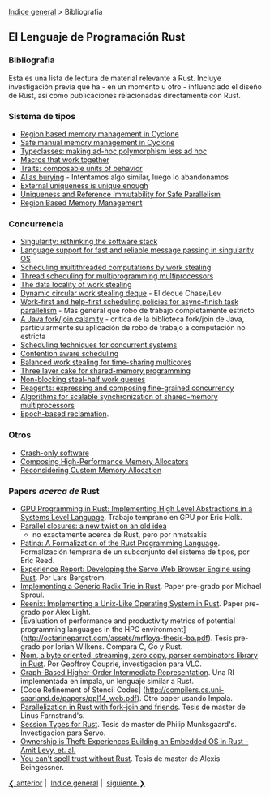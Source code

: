 [Indice general](_index.md) > Bibliografia

## El Lenguaje de Programación Rust

### Bibliografia

Esta es una lista de lectura de material relevante a Rust. Incluye investigación
previa que ha - en un momento u otro - influenciado el diseño de Rust, así como
publicaciones relacionadas directamente con Rust.

### Sistema de tipos

* [Region based memory management in Cyclone](http://209.68.42.137/ucsd-pages/Courses/cse227.w03/handouts/cyclone-regions.pdf)
* [Safe manual memory management in Cyclone](http://www.cs.umd.edu/projects/PL/cyclone/scp.pdf)
* [Typeclasses: making ad-hoc polymorphism less ad hoc](http://www.ps.uni-sb.de/courses/typen-ws99/class.ps.gz)
* [Macros that work together](https://www.cs.utah.edu/plt/publications/jfp12-draft-fcdf.pdf)
* [Traits: composable units of behavior](http://scg.unibe.ch/archive/papers/Scha03aTraits.pdf)
* [Alias burying](http://www.cs.uwm.edu/faculty/boyland/papers/unique-preprint.ps) - Intentamos algo similar, luego lo abandonamos
* [External uniqueness is unique enough](http://www.cs.uu.nl/research/techreps/UU-CS-2002-048.html)
* [Uniqueness and Reference Immutability for Safe Parallelism](https://research.microsoft.com/pubs/170528/msr-tr-2012-79.pdf)
* [Region Based Memory Management](http://www.cs.ucla.edu/~palsberg/tba/papers/tofte-talpin-iandc97.pdf)

### Concurrencia

* [Singularity: rethinking the software stack](https://research.microsoft.com/pubs/69431/osr2007_rethinkingsoftwarestack.pdf)
* [Language support for fast and reliable message passing in singularity OS](https://research.microsoft.com/pubs/67482/singsharp.pdf)
* [Scheduling multithreaded computations by work stealing](http://supertech.csail.mit.edu/papers/steal.pdf)
* [Thread scheduling for multiprogramming multiprocessors](http://www.eecis.udel.edu/%7Ecavazos/cisc879-spring2008/papers/arora98thread.pdf)
* [The data locality of work stealing](http://www.aladdin.cs.cmu.edu/papers/pdfs/y2000/locality_spaa00.pdf)
* [Dynamic circular work stealing deque](http://citeseerx.ist.psu.edu/viewdoc/download?doi=10.1.1.170.1097&rep=rep1&type=pdf) - El deque Chase/Lev
* [Work-first and help-first scheduling policies for async-finish task parallelism](http://www.cs.rice.edu/%7Eyguo/pubs/PID824943.pdf) - Mas general que robo de trabajo completamente estricto
* [A Java fork/join calamity](http://www.coopsoft.com/ar/CalamityArticle.html) - critica de la biblioteca fork/join de Java, particularmente su aplicación de robo de trabajo a computación no estricta
* [Scheduling techniques for concurrent systems](http://www.stanford.edu/~ouster/cgi-bin/papers/coscheduling.pdf)
* [Contention aware scheduling](http://www.blagodurov.net/files/a8-blagodurov.pdf)
* [Balanced work stealing for time-sharing multicores](http://www.cse.ohio-state.edu/hpcs/WWW/HTML/publications/papers/TR-12-1.pdf)
* [Three layer cake for shared-memory programming](http://dl.acm.org/citation.cfm?id=1953616&dl=ACM&coll=DL&CFID=524387192&CFTOKEN=44362705)
* [Non-blocking steal-half work queues](http://www.cs.bgu.ac.il/%7Ehendlerd/papers/p280-hendler.pdf)
* [Reagents: expressing and composing fine-grained concurrency](http://www.mpi-sws.org/~turon/reagents.pdf)
* [Algorithms for scalable synchronization of shared-memory multiprocessors](https://www.cs.rochester.edu/u/scott/papers/1991_TOCS_synch.pdf)
* [Epoch-based reclamation](https://www.cl.cam.ac.uk/techreports/UCAM-CL-TR-579.pdf).

### Otros

* [Crash-only software](https://www.usenix.org/legacy/events/hotos03/tech/full_papers/candea/candea.pdf)
* [Composing High-Performance Memory Allocators](http://people.cs.umass.edu/~emery/pubs/berger-pldi2001.pdf)
* [Reconsidering Custom Memory Allocation](http://people.cs.umass.edu/~emery/pubs/berger-oopsla2002.pdf)

### Papers *acerca de* Rust

* [GPU Programming in Rust: Implementing High Level Abstractions in a
Systems Level
Language](http://www.cs.indiana.edu/~eholk/papers/hips2013.pdf). Trabajo
temprano en GPU por Eric Holk.
* [Parallel closures: a new twist on an old
  idea](https://www.usenix.org/conference/hotpar12/parallel-closures-new-twist-old-idea)
  - no exactamente acerca de Rust, pero por nmatsakis
* [Patina: A Formalization of the Rust Programming
  Language](ftp://ftp.cs.washington.edu/tr/2015/03/UW-CSE-15-03-02.pdf).
Formalización temprana de un subconjunto del sistema de tipos, por Eric Reed.
* [Experience Report: Developing the Servo Web Browser Engine using
  Rust](http://arxiv.org/abs/1505.07383). Por Lars Bergstrom.
* [Implementing a Generic Radix Trie in
  Rust](https://michaelsproul.github.io/rust_radix_paper/rust-radix-sproul.pdf).
Paper pre-grado por Michael Sproul.
* [Reenix: Implementing a Unix-Like Operating System in
  Rust](http://scialex.github.io/reenix.pdf). Paper pre-grado por  Alex
  Light.
* [Evaluation of performance and productivity metrics of potential
  programming languages in the HPC environment]
  (http://octarineparrot.com/assets/mrfloya-thesis-ba.pdf).
  Tesis pre-grado por lorian Wilkens. Compara C, Go y Rust.
* [Nom, a byte oriented, streaming, zero copy, parser combinators library
  in Rust](http://spw15.langsec.org/papers/couprie-nom.pdf). Por
  Geoffroy Couprie, investigación para VLC.
* [Graph-Based Higher-Order Intermediate
  Representation](http://compilers.cs.uni-saarland.de/papers/lkh15_cgo.pdf). Una
RI implementada en impala, un lenguaje similar a Rust.
* [Code Refinement of Stencil Codes]
(http://compilers.cs.uni-saarland.de/papers/ppl14_web.pdf). Otro paper usando
Impala.
* [Parallelization in Rust with fork-join and
friends](http://publications.lib.chalmers.se/records/fulltext/219016/219016.pdf).
Tesis de master de Linus Farnstrand's.
* [Session Types for
  Rust](http://munksgaard.me/papers/laumann-munksgaard-larsen.pdf). Tesis de
master de Philip Munksgaard's. Investigacion para Servo.
* [Ownership is Theft: Experiences Building an Embedded OS in Rust - Amit Levy,
et. al.](http://amitlevy.com/papers/tock-plos2015.pdf)
* [You can't spell trust without Rust](https://raw.githubusercontent.com/Gankro/thesis/master/thesis.pdf).
Tesis de master de Alexis Beingessner.

[❮ anterior](ch07-00-glossary.md)&nbsp;|&nbsp;
[Indice general](_index.md)&nbsp;|&nbsp;
[siguiente ❯](_index.md)
